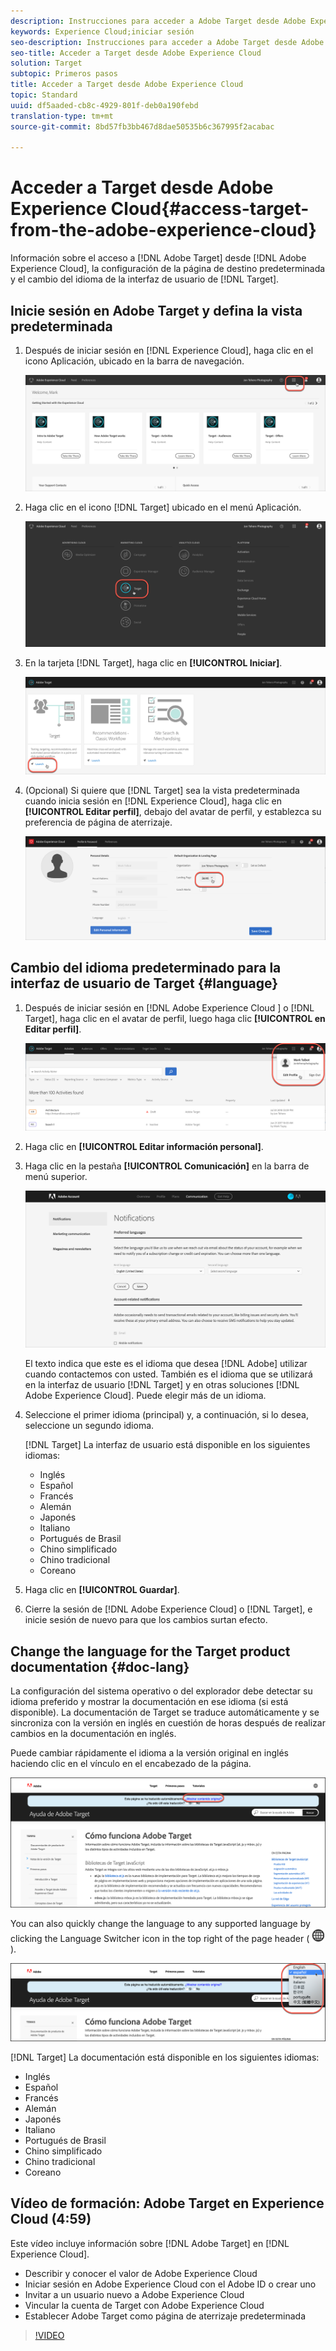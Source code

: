```yaml
---
description: Instrucciones para acceder a Adobe Target desde Adobe Experience Cloud.
keywords: Experience Cloud;iniciar sesión
seo-description: Instrucciones para acceder a Adobe Target desde Adobe Experience Cloud.
seo-title: Acceder a Target desde Adobe Experience Cloud
solution: Target
subtopic: Primeros pasos
title: Acceder a Target desde Adobe Experience Cloud
topic: Standard
uuid: df5aaded-cb8c-4929-801f-deb0a190febd
translation-type: tm+mt
source-git-commit: 8bd57fb3bb467d8dae50535b6c367995f2acabac

---
```



# Acceder a Target desde Adobe Experience Cloud{#access-target-from-the-adobe-experience-cloud}

Información sobre el acceso a [!DNL Adobe Target] desde [!DNL Adobe Experience Cloud], la configuración de la página de destino predeterminada y el cambio del idioma de la interfaz de usuario de [!DNL Target].

## Inicie sesión en Adobe Target y defina la vista predeterminada

1. Después de iniciar sesión en [!DNL Experience Cloud], haga clic en el icono Aplicación, ubicado en la barra de navegación.

   ![Icono de aplicación](/help/c-intro/assets/appmenu-new.png)

1. Haga clic en el icono [!DNL Target] ubicado en el menú Aplicación.

   ![Icono de Target ](/help/c-intro/assets/appmenu-target-new.png)

1. En la tarjeta [!DNL Target], haga clic en **[!UICONTROL Iniciar]**.

   ![Iniciar Target](/help/c-intro/assets/target-launch-new.png)

1. (Opcional) Si quiere que [!DNL Target] sea la vista predeterminada cuando inicia sesión en [!DNL Experience Cloud], haga clic en **[!UICONTROL Editar perfil]**, debajo del avatar de perfil, y establezca su preferencia de página de aterrizaje.

   ![Página de destino](/help/c-intro/assets/pagepref-new.png)

## Cambio del idioma predeterminado para la interfaz de usuario de Target {#language}

1. Después de iniciar sesión en [!DNL Adobe Experience Cloud ] o [!DNL Target], haga clic en el avatar de perfil, luego haga clic **[!UICONTROL en Editar perfil]**.

   ![Editar perfil](/help/c-intro/assets/change-language.png)

1. Haga clic en **[!UICONTROL Editar información personal]**.

1. Haga clic en la pestaña **[!UICONTROL Comunicación]** en la barra de menú superior.

   ![Idiomas preferidos](/help/c-intro/assets/prefered-language.png)

   El texto indica que este es el idioma que desea [!DNL Adobe] utilizar cuando contactemos con usted. También es el idioma que se utilizará en la interfaz de usuario [!DNL Target] y en otras soluciones [!DNL Adobe Experience Cloud]. Puede elegir más de un idioma.

1. Seleccione el primer idioma (principal) y, a continuación, si lo desea, seleccione un segundo idioma.

   [!DNL Target] La interfaz de usuario está disponible en los siguientes idiomas:

   * Inglés
   * Español
   * Francés
   * Alemán
   * Japonés
   * Italiano
   * Portugués de Brasil
   * Chino simplificado
   * Chino tradicional
   * Coreano

1. Haga clic en **[!UICONTROL Guardar]**.

1. Cierre la sesión de [!DNL Adobe Experience Cloud] o [!DNL Target], e inicie sesión de nuevo para que los cambios surtan efecto.

## Change the language for the Target product documentation {#doc-lang}

La configuración del sistema operativo o del explorador debe detectar su idioma preferido y mostrar la documentación en ese idioma (si está disponible). La documentación de Target se traduce automáticamente y se sincroniza con la versión en inglés en cuestión de horas después de realizar cambios en la documentación en inglés.

Puede cambiar rápidamente el idioma a la versión original en inglés haciendo clic en el vínculo en el encabezado de la página.

![Cambiar al idioma original](/help/c-intro/assets/mt-original.png)

You can also quickly change the language to any supported language by clicking the Language Switcher icon in the top right of the page header ( ![language switcher](/help/c-intro/assets/icon-language-switcher.png) ).

![alternador de idioma](/help/c-intro/assets/language-switcher.png)

[!DNL Target] La documentación está disponible en los siguientes idiomas:

* Inglés
* Español
* Francés
* Alemán
* Japonés
* Italiano
* Portugués de Brasil
* Chino simplificado
* Chino tradicional
* Coreano

## Vídeo de formación: Adobe Target en Experience Cloud (4:59)

Este vídeo incluye información sobre [!DNL Adobe Target] en [!DNL Experience Cloud].

* Describir y conocer el valor de Adobe Experience Cloud
* Iniciar sesión en Adobe Experience Cloud con el Adobe ID o crear uno
* Invitar a un usuario nuevo a Adobe Experience Cloud
* Vincular la cuenta de Target con Adobe Experience Cloud
* Establecer Adobe Target como página de aterrizaje predeterminada

>[!VIDEO](https://www.youtube.com/watch?v=7lwYrYC7vdM)